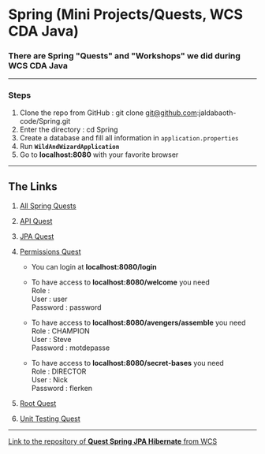 <h1>Spring (Mini Projects/Quests, WCS CDA Java)</h1>

### There are Spring "Quests" and "Workshops" we did during WCS CDA Java


---

### Steps


1. Clone the repo from GitHub : git clone git@github.com:jaldabaoth-code/Spring.git
2. Enter the directory : cd Spring
3. Create a database and fill all information in `application.properties`
4. Run <b>`WildAndWizardApplication`</b>
5. Go to <b>localhost:8080</b> with your favorite browser

---

## The Links

1. <a href="https://github.com/jaldabaoth-code/Spring/tree/main/src/main/java/com/wildcodeschool/wildandwizard">All Spring Quests</a>

2. <a href="https://github.com/jaldabaoth-code/Spring/tree/main/src/main/java/com/wildcodeschool/wildandwizard/controller/api">API Quest</a>

3. <a href="https://github.com/jaldabaoth-code/Spring/tree/main/src/main/java/com/wildcodeschool/wildandwizard/controller/jpa">JPA Quest</a>

4. <a href="https://github.com/jaldabaoth-code//Spring/tree/main/src/main/java/com/wildcodeschool/wildandwizard/controller/permissions">Permissions Quest</a>

   * You can login at <b>localhost:8080/login</b>

   * To have access to <b>localhost:8080/welcome</b> you need</br>
      Role :</br>
      User : user</br>
      Password : password</br>

   * To have access to <b>localhost:8080/avengers/assemble</b> you need</br>
      Role : CHAMPION</br>
      User : Steve</br>
      Password : motdepasse</br>

   * To have access to <b>localhost:8080/secret-bases</b> you need</br>
      Role : DIRECTOR</br>
      User : Nick</br>
      Password : flerken</br>

6. <a href="https://github.com/jaldabaoth-code/Spring/tree/main/src/main/java/com/wildcodeschool/wildandwizard/controller/root">Root Quest</a>

7. <a href="https://github.com/jaldabaoth-code/Spring/tree/main/src/test/java/unitTesting">Unit Testing Quest</a>

---

<a href="https://github.com/WildCodeSchool/quest-spring-jpa-hibernate">Link to the repository of <b>Quest Spring JPA Hibernate</b> from WCS</a>
